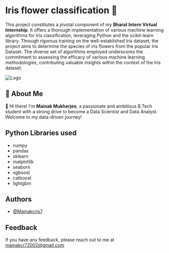 
# Iris flower classification 🌸

This project constitutes a pivotal component of my **Bharat Intern Virtual Internship**. It offers a thorough implementation of various machine learning algorithms for Iris classification, leveraging Python and the scikit-learn library. Through rigorous training on the well-established Iris dataset, the project aims to determine the species of iris flowers from the popular Iris Dataset. The diverse set of algorithms employed underscores the commitment to assessing the efficacy of various machine learning methodologies, contributing valuable insights within the context of the Iris dataset.













![Logo](https://editor.analyticsvidhya.com/uploads/51518iris%20img1.png)


## 🚀 About Me
👋 Hi there! I'm **Mainak Mukherjee**, a passionate and ambitious B.Tech student with a strong drive to become a Data Scientist and Data Analyst. Welcome to my data-driven journey!



## Python Libraries used

- numpy
- pandas
- sklearn
- matplotlib
- seaborn
- xgboost
- catboost
- lightgbm


## Authors

- [@Mainakcris7](https://github.com/Mainakcris7)


## Feedback

If you have any feedback, please reach out to me at mainakcr72002@gmail.com

